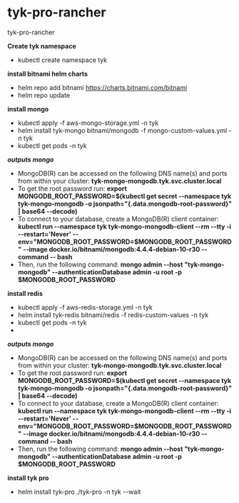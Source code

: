 # tyk-pro-rancher
tyk-pro-rancher

**Create tyk namespace**

- kubectl create namespace tyk

**install bitnami helm charts**

- helm repo add bitnami https://charts.bitnami.com/bitnami
- helm repo update

**install mongo**

- kubectl apply -f aws-mongo-storage.yml -n tyk
- helm install tyk-mongo bitnami/mongodb -f mongo-custom-values.yml -n tyk
- kubectl get pods -n tyk

***outputs mongo***

- MongoDB(R) can be accessed on the following DNS name(s) and ports from within your cluster: **tyk-mongo-mongodb.tyk.svc.cluster.local**
- To get the root password run: **export MONGODB_ROOT_PASSWORD=$(kubectl get secret --namespace tyk tyk-mongo-mongodb -o jsonpath="{.data.mongodb-root-password}" | base64 --decode)**
- To connect to your database, create a MongoDB(R) client container: **kubectl run --namespace tyk tyk-mongo-mongodb-client --rm --tty -i --restart='Never' --env="MONGODB_ROOT_PASSWORD=$MONGODB_ROOT_PASSWORD" --image docker.io/bitnami/mongodb:4.4.4-debian-10-r30 --command -- bash**
- Then, run the following command: **mongo admin --host "tyk-mongo-mongodb" --authenticationDatabase admin -u root -p $MONGODB_ROOT_PASSWORD**


**install redis**

- kubectl apply -f aws-redis-storage.yml -n tyk
- helm install tyk-redis bitnami/redis -f redis-custom-values -n tyk
- kubectl get pods -n tyk
- 
***outputs mongo***

- MongoDB(R) can be accessed on the following DNS name(s) and ports from within your cluster: **tyk-mongo-mongodb.tyk.svc.cluster.local**
- To get the root password run: **export MONGODB_ROOT_PASSWORD=$(kubectl get secret --namespace tyk tyk-mongo-mongodb -o jsonpath="{.data.mongodb-root-password}" | base64 --decode)**
- To connect to your database, create a MongoDB(R) client container: **kubectl run --namespace tyk tyk-mongo-mongodb-client --rm --tty -i --restart='Never' --env="MONGODB_ROOT_PASSWORD=$MONGODB_ROOT_PASSWORD" --image docker.io/bitnami/mongodb:4.4.4-debian-10-r30 --command -- bash**
- Then, run the following command: **mongo admin --host "tyk-mongo-mongodb" --authenticationDatabase admin -u root -p $MONGODB_ROOT_PASSWORD**

**install tyk pro**

- helm install tyk-pro ./tyk-pro -n tyk --wait
